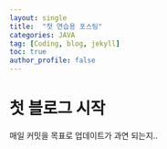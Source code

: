 ```yaml
---
layout: single
title:  "첫 연습용 포스팅"
categories: JAVA 
tag: [Coding, blog, jekyll]
toc: true
author_profile: false
---
```


# 첫 블로그 시작 

매일 커밋을 목표로 
업데이트가 과연 되는지..


